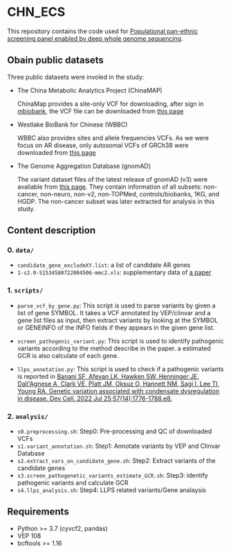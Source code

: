 # CHN_ECS

This repository contains the code used for [Populational pan-ethnic screening panel enabled by deep whole genome sequencing]().

## Obain public datasets

Three public datasets were involed in the study:

- The China Metabolic Analytics Project (ChinaMAP)

    ChinaMap provides a site-only VCF for downloading, after sign in [mbiobank](http://www.mbiobank.com/), the VCF file can be downloaded from [this page](http://www.mbiobank.com/download/)

- Westlake BioBank for Chinese (WBBC)

    WBBC also provides sites and allele frequencies VCFs. As we were focus on AR disease, only autosomal VCFs of GRCh38 were downloaded from [this page](https://wbbc.westlake.edu.cn/downloads.html)

- The Genome Aggregation Database (gnomAD)

    The variant dataset files of the latest release of gnomAD (v3) were avaliable from [this page](http://www.gnomad-sg.org/downloads#v3-variants). They contain information of all subsets: non-cancer, non-neuro, non-v2, non-TOPMed, controls/biobanks, 1KG, and HGDP. The non-cancer subset was later extracted for analysis in this study.

## Content description

### 0. **`data/`**

- `candidate_gene_excludeXY.list`: a list of candidate AR genes
- `1-s2.0-S1534580722004506-mmc2.xls`: supplementary data of [a paper](https://doi.org/10.1016/j.devcel.2022.06.010)

### 1. **`scripts/`**

- `parse_vcf_by_gene.py`: This script is used to parse variants by given a list of gene SYMBOL. It takes a VCF annotated by VEP/clinvar and a gene list files as input, then extract variants by looking at the SYMBOL or GENEINFO of the INFO fields if they appears in the given gene list.

- `screen_pathogenic_variant.py`: This script is used to identify pathogenic variants according to the method describe in the paper. a estimated GCR is also calculate of each gene.

- `llps_annotation.py`: This script is used to check if a pathogenic variants is reported in [Banani SF, Afeyan LK, Hawken SW, Henninger JE, Dall'Agnese A, Clark VE, Platt JM, Oksuz O, Hannett NM, Sagi I, Lee TI, Young RA. Genetic variation associated with condensate dysregulation in disease. Dev Cell. 2022 Jul 25;57(14):1776-1788.e8.](https://doi.org/10.1016/j.devcel.2022.06.010)

### 2. **`analysis/`**

- `s0.preprocessing.sh`: Step0: Pre-processing and QC of downloaded VCFs
- `s1.variant_annotation.sh`: Step1: Annotate variants by VEP and Clinvar Database
- `s2.extract_vars_on_candidate_gene.sh`: Step2: Extract variants of the candidate genes
- `s3.screen_pathogenetic_variants_estimate_GCR.sh`: Step3: identify pathogenic variants and calculate GCR
- `s4.llps_analysis.sh`: Step4: LLPS related variants/Gene analaysis

## Requirements

* Python >= 3.7 (cyvcf2, pandas)
* VEP 108
* bcftools >= 1.16
